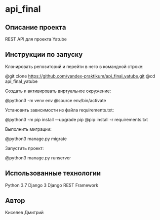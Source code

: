 # api_final
## Описание проекта
REST API для проекта Yatube

## Инструкции по запуску
Клонировать репозиторий и перейти в него в командной строке:

@git clone https://github.com/yandex-praktikum/api_final_yatube.git
@cd api_final_yatube

Cоздать и активировать виртуальное окружение:

@python3 -m venv env
@source env/bin/activate

Установить зависимости из файла requirements.txt:

@python3 -m pip install --upgrade pip
@pip install -r requirements.txt

Выполнить миграции:

@python3 manage.py migrate

Запустить проект:

@python3 manage.py runserver

## Использованные технологии
Python 3.7
Django 3
Django REST Framework

## Автор
Киселев Дмитрий
